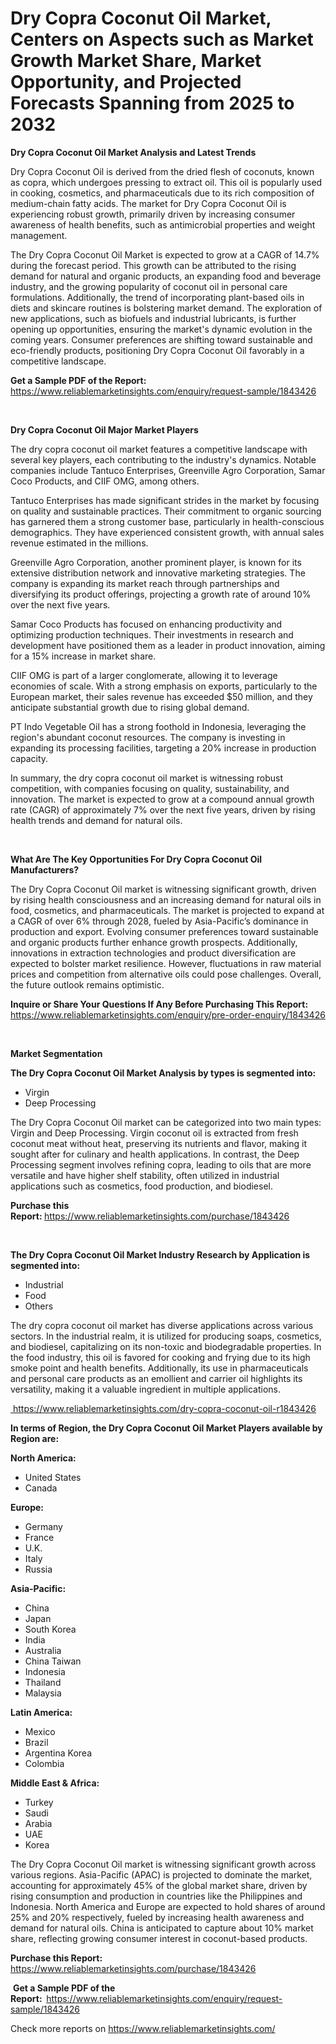 <p><h1>Dry Copra Coconut Oil Market, Centers on Aspects such as Market Growth Market Share, Market Opportunity, and Projected Forecasts Spanning from 2025 to 2032</h1></p><p><strong>Dry Copra Coconut Oil Market Analysis and Latest Trends</strong></p>
<p><p>Dry Copra Coconut Oil is derived from the dried flesh of coconuts, known as copra, which undergoes pressing to extract oil. This oil is popularly used in cooking, cosmetics, and pharmaceuticals due to its rich composition of medium-chain fatty acids. The market for Dry Copra Coconut Oil is experiencing robust growth, primarily driven by increasing consumer awareness of health benefits, such as antimicrobial properties and weight management.</p><p>The Dry Copra Coconut Oil Market is expected to grow at a CAGR of 14.7% during the forecast period. This growth can be attributed to the rising demand for natural and organic products, an expanding food and beverage industry, and the growing popularity of coconut oil in personal care formulations. Additionally, the trend of incorporating plant-based oils in diets and skincare routines is bolstering market demand. The exploration of new applications, such as biofuels and industrial lubricants, is further opening up opportunities, ensuring the market's dynamic evolution in the coming years. Consumer preferences are shifting toward sustainable and eco-friendly products, positioning Dry Copra Coconut Oil favorably in a competitive landscape.</p></p>
<p><strong>Get a Sample PDF of the Report:&nbsp;</strong> <a href="https://www.reliablemarketinsights.com/enquiry/request-sample/1843426?utm_campaign=2443&utm_medium=2&utm_source=Github&utm_content=ia&utm_term=15022025&utm_id=dry-copra-coconut-oil">https://www.reliablemarketinsights.com/enquiry/request-sample/1843426</a></p>
<p>&nbsp;</p>
<p><strong>Dry Copra Coconut Oil Major Market Players</strong></p>
<p><p>The dry copra coconut oil market features a competitive landscape with several key players, each contributing to the industry's dynamics. Notable companies include Tantuco Enterprises, Greenville Agro Corporation, Samar Coco Products, and CIIF OMG, among others.</p><p>Tantuco Enterprises has made significant strides in the market by focusing on quality and sustainable practices. Their commitment to organic sourcing has garnered them a strong customer base, particularly in health-conscious demographics. They have experienced consistent growth, with annual sales revenue estimated in the millions.</p><p>Greenville Agro Corporation, another prominent player, is known for its extensive distribution network and innovative marketing strategies. The company is expanding its market reach through partnerships and diversifying its product offerings, projecting a growth rate of around 10% over the next five years.</p><p>Samar Coco Products has focused on enhancing productivity and optimizing production techniques. Their investments in research and development have positioned them as a leader in product innovation, aiming for a 15% increase in market share.</p><p>CIIF OMG is part of a larger conglomerate, allowing it to leverage economies of scale. With a strong emphasis on exports, particularly to the European market, their sales revenue has exceeded $50 million, and they anticipate substantial growth due to rising global demand.</p><p>PT Indo Vegetable Oil has a strong foothold in Indonesia, leveraging the region's abundant coconut resources. The company is investing in expanding its processing facilities, targeting a 20% increase in production capacity.</p><p>In summary, the dry copra coconut oil market is witnessing robust competition, with companies focusing on quality, sustainability, and innovation. The market is expected to grow at a compound annual growth rate (CAGR) of approximately 7% over the next five years, driven by rising health trends and demand for natural oils.</p></p>
<p>&nbsp;</p>
<p><strong>What Are The Key Opportunities For Dry Copra Coconut Oil Manufacturers?</strong></p>
<p><p>The Dry Copra Coconut Oil market is witnessing significant growth, driven by rising health consciousness and an increasing demand for natural oils in food, cosmetics, and pharmaceuticals. The market is projected to expand at a CAGR of over 6% through 2028, fueled by Asia-Pacific’s dominance in production and export. Evolving consumer preferences toward sustainable and organic products further enhance growth prospects. Additionally, innovations in extraction technologies and product diversification are expected to bolster market resilience. However, fluctuations in raw material prices and competition from alternative oils could pose challenges. Overall, the future outlook remains optimistic.</p></p>
<p><strong>Inquire or Share Your Questions If Any Before Purchasing This Report:</strong> <a href="https://www.reliablemarketinsights.com/enquiry/pre-order-enquiry/1843426?utm_campaign=2443&utm_medium=2&utm_source=Github&utm_content=ia&utm_term=15022025&utm_id=dry-copra-coconut-oil">https://www.reliablemarketinsights.com/enquiry/pre-order-enquiry/1843426</a></p>
<p>&nbsp;</p>
<p><strong>Market Segmentation</strong></p>
<p><strong>The Dry Copra Coconut Oil Market Analysis by types is segmented into:</strong></p>
<p><ul><li>Virgin</li><li>Deep Processing</li></ul></p>
<p><p>The Dry Copra Coconut Oil market can be categorized into two main types: Virgin and Deep Processing. Virgin coconut oil is extracted from fresh coconut meat without heat, preserving its nutrients and flavor, making it sought after for culinary and health applications. In contrast, the Deep Processing segment involves refining copra, leading to oils that are more versatile and have higher shelf stability, often utilized in industrial applications such as cosmetics, food production, and biodiesel.</p></p>
<p><strong>Purchase this Report:&nbsp;</strong><a href="https://www.reliablemarketinsights.com/purchase/1843426?utm_campaign=2443&utm_medium=2&utm_source=Github&utm_content=ia&utm_term=15022025&utm_id=dry-copra-coconut-oil">https://www.reliablemarketinsights.com/purchase/1843426</a></p>
<p>&nbsp;</p>
<p><strong>The Dry Copra Coconut Oil Market Industry Research by Application is segmented into:</strong></p>
<p><ul><li>Industrial</li><li>Food</li><li>Others</li></ul></p>
<p><p>The dry copra coconut oil market has diverse applications across various sectors. In the industrial realm, it is utilized for producing soaps, cosmetics, and biodiesel, capitalizing on its non-toxic and biodegradable properties. In the food industry, this oil is favored for cooking and frying due to its high smoke point and health benefits. Additionally, its use in pharmaceuticals and personal care products as an emollient and carrier oil highlights its versatility, making it a valuable ingredient in multiple applications.</p></p>
<p><a href="https://www.reliablemarketinsights.com/dry-copra-coconut-oil-r1843426?utm_campaign=2443&utm_medium=2&utm_source=Github&utm_content=ia&utm_term=15022025&utm_id=dry-copra-coconut-oil">&nbsp;https://www.reliablemarketinsights.com/dry-copra-coconut-oil-r1843426</a></p>
<p><strong>In terms of Region, the Dry Copra Coconut Oil Market Players available by Region are:</strong></p>
<p>
    <p> <strong> North America: </strong>
        <ul>
            <li>United States</li>
            <li>Canada</li>
        </ul>
        </p> 
    <p> <strong> Europe: </strong>
        <ul>
            <li>Germany</li>
            <li>France</li>
            <li>U.K.</li>
            <li>Italy</li>
            <li>Russia</li>
        </ul>
        </p> 
    <p> <strong> Asia-Pacific: </strong>
        <ul>
            <li>China</li>
            <li>Japan</li>
            <li>South Korea</li>
            <li>India</li>
            <li>Australia</li>
            <li>China Taiwan</li>
            <li>Indonesia</li>
            <li>Thailand</li>
            <li>Malaysia</li>
        </ul>
        </p> 
    <p> <strong> Latin America: </strong>
        <ul>
            <li>Mexico</li>
            <li>Brazil</li>
            <li>Argentina Korea</li>
            <li>Colombia</li>
        </ul>
        </p> 
    <p> <strong> Middle East & Africa: </strong>
        <ul>
            <li>Turkey</li>
            <li>Saudi</li>
            <li>Arabia</li>
            <li>UAE</li>
            <li>Korea</li>
        </ul>
    </p>
    </p>
<p><p>The Dry Copra Coconut Oil market is witnessing significant growth across various regions. Asia-Pacific (APAC) is projected to dominate the market, accounting for approximately 45% of the global market share, driven by rising consumption and production in countries like the Philippines and Indonesia. North America and Europe are expected to hold shares of around 25% and 20% respectively, fueled by increasing health awareness and demand for natural oils. China is anticipated to capture about 10% market share, reflecting growing consumer interest in coconut-based products.</p></p>
<p><strong>Purchase this Report: </strong><a href="https://www.reliablemarketinsights.com/purchase/1843426?utm_campaign=2443&utm_medium=2&utm_source=Github&utm_content=ia&utm_term=15022025&utm_id=dry-copra-coconut-oil">https://www.reliablemarketinsights.com/purchase/1843426</a></p>
<p>&nbsp;<strong>Get a Sample PDF of the Report:&nbsp;&nbsp;</strong><a href="https://www.reliablemarketinsights.com/enquiry/request-sample/1843426?utm_campaign=2443&utm_medium=2&utm_source=Github&utm_content=ia&utm_term=15022025&utm_id=dry-copra-coconut-oil">https://www.reliablemarketinsights.com/enquiry/request-sample/1843426</a></p>
<p><strong></strong></p>
<p>Check more reports on <a href="https://www.reliablemarketinsights.com/?utm_campaign=2443&utm_medium=2&utm_source=Github&utm_content=ia&utm_term=15022025&utm_id=dry-copra-coconut-oil">https://www.reliablemarketinsights.com/</a></p>